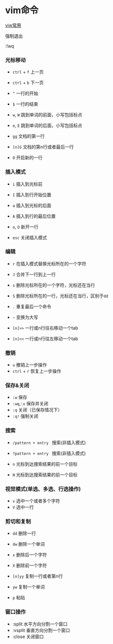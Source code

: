 
vim命令
====

[viw常用](http://pizn.github.io/2012/03/03/vim-commonly-used-command.html)

强制退出

:!wq


### 光标移动

- `ctrl` + `f` 上一页
- `ctrl` + `b` 下一页

- `^` 一行的开始
- `$` 一行的结束

- `w`, `W` 跳到单词的前面，小写包括标点
- `e`, `E` 跳到单词的后面，小写包括标点

- `gg` 文档的第一行
- `[n]G` 文档的第n行或者最后一行

- `O` 开启新的一行

### 插入模式

- `i`  插入到光标前
- `I` 插入到行开始位置

- `a` 插入到光标的后面
- `A` 插入到行的最后位置

- `o`, `O` 新开一行
- `esc` 关闭插入模式

### 编辑

- `r` 在插入模式替换光标所在的一个字符
- `J` 合并下一行到上一行 

- `s` 删除光标所在的一个字符，光标还在当行
- `S` 删除光标所在的一行，光标还在当行，区别于`dd`

- `.` 重复最后一个命令
- `~` 变换为大写

- `[n]>>` 一行或n行往右移动一个tab
- `[n]<<` 一行或n行往左移动一个tab

### 撤销

- `u` 撤销上一步操作
- `ctrl` + `r` 恢复上一步操作
 
### 保存&关闭
- `:w` 保存
- `:wq`,`:x` 保存并关闭
- `:q` 关闭（已保存情况下）
- `:q!` 强制关闭

### 搜索

- `/pattern + entry ` 搜索(非插入模式)
- `?pattern + entry ` 搜索(非插入模式)

- `n` 光标到达搜索结果的前一个目标
- `N` 光标到达搜索结果的前一个目标

### 视觉模式(单选、多选、行选操作)
- `v` 选中一个或者多个字符
- `V` 选中一行

### 剪切和复制

- `dd` 删除一行
- `dw` 删除一个单词

- `x` 删除后一个字符
- `X` 删除前一个字符

- `[n]yy`  复制一行或者第n行
- `yw` 复制一个单词
- `p` 粘贴

### 窗口操作

- :split 水平方向分割一个窗口
- :vsplit 垂直方向分割一个窗口
- :close 关闭窗口

